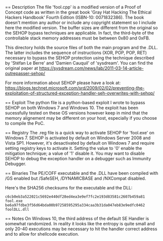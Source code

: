 == Description
The file 'fool.cpp' is a modified version of a Proof of Concept code as written
in the great book 'Gray Hat Hacking The Ethical Hackers Handbook' Fourth
Edition (ISBN-10: 0071832386). The book doesn't mention any author or include
any copyright statement so I include here the modified version. The buffer
sizes are different from the original so the SEHOP bypass techniques are
applicable. In fact, the third-byte of the controllable stack memory addresses
must be between 0x80 and 0xFB.

This directory holds the source files of both the main program and the .DLL.
The latter includes the sequence of instructions (XOR, POP, POP, RET) necessary
to bypass the SEHOP protection using the technique described by 'Stéfan Le
Berre' and 'Damien Cauquil' of 'sysdream'. You can find the original paper at
https://sysdream.com/news/lab/2011-03-14-article-outrepasser-sehop/

For more information about SEHOP please have a look at:
https://blogs.technet.microsoft.com/srd/2009/02/02/preventing-the-exploitation-of-structured-exception-handler-seh-overwrites-with-sehop/

== Exploit
The python file is a python-based exploit I wrote to bypass SEHOP on both
Windows 7 and Windows 10. The exploit has been sucessfully tested on these OS
versions however keep in mind that the memory alignement may be different on
your host, especially if you choose to compile the PoC.

== Registry
The .reg file is a quick way to activate SEHOP for 'fool.exe' on Windows 7.
SEHOP is activated by default on Windows Server 2008 and Vista SP1. However,
it's desactivated by default on Windows 7 and require setting registry keys to
activate it. Setting the value to '0' enable the mitigation technique; a value
of '1' disable it. You may want to disable SEHOP to debug the exception handler
on a debugger such as Immunity Debugger.

== Binaries
The PE/COFF executable and the .DLL have been compiled with /GS enabled but
/SafeSEH, /DYNAMICBASE and /NXCompat disabled.

Here's the SHA256 checksums for the executable and the DLL:
```
c6cb0eb3a522021c5692e440df28ed4ea3e9ef7fc2e193d83581c2607b459a81  fool.exe
be6a97fdbe3f56d64bda00b97258595295a334caa3b31da047eb83e9edfc0462  foolDLL.dll
```

== Notes
On Windows 10, the third address of the default SE Handler is somewhat
randomized. In reality it looks like the entropy is quite small and only
20-40 executions may be necessary to hit the handler correct address and to
allow for shellcode execution.
